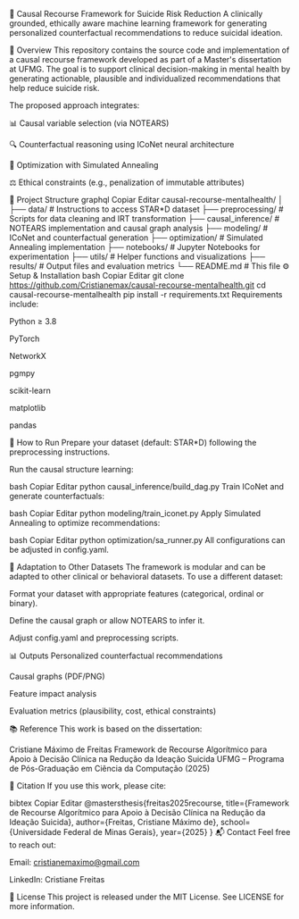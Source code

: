 🧠 Causal Recourse Framework for Suicide Risk Reduction
A clinically grounded, ethically aware machine learning framework for generating personalized counterfactual recommendations to reduce suicidal ideation.

📌 Overview
This repository contains the source code and implementation of a causal recourse framework developed as part of a Master's dissertation at UFMG. The goal is to support clinical decision-making in mental health by generating actionable, plausible and individualized recommendations that help reduce suicide risk.

The proposed approach integrates:

📊 Causal variable selection (via NOTEARS)

🔍 Counterfactual reasoning using ICoNet neural architecture

🔧 Optimization with Simulated Annealing

⚖️ Ethical constraints (e.g., penalization of immutable attributes)

📂 Project Structure
graphql
Copiar
Editar
causal-recourse-mentalhealth/
│
├── data/                  # Instructions to access STAR*D dataset
├── preprocessing/         # Scripts for data cleaning and IRT transformation
├── causal_inference/      # NOTEARS implementation and causal graph analysis
├── modeling/              # ICoNet and counterfactual generation
├── optimization/          # Simulated Annealing implementation
├── notebooks/             # Jupyter Notebooks for experimentation
├── utils/                 # Helper functions and visualizations
├── results/               # Output files and evaluation metrics
└── README.md              # This file
⚙️ Setup & Installation
bash
Copiar
Editar
git clone https://github.com/Cristianemax/causal-recourse-mentalhealth.git
cd causal-recourse-mentalhealth
pip install -r requirements.txt
Requirements include:

Python ≥ 3.8

PyTorch

NetworkX

pgmpy

scikit-learn

matplotlib

pandas

🚀 How to Run
Prepare your dataset (default: STAR*D) following the preprocessing instructions.

Run the causal structure learning:

bash
Copiar
Editar
python causal_inference/build_dag.py
Train ICoNet and generate counterfactuals:

bash
Copiar
Editar
python modeling/train_iconet.py
Apply Simulated Annealing to optimize recommendations:

bash
Copiar
Editar
python optimization/sa_runner.py
All configurations can be adjusted in config.yaml.

🔄 Adaptation to Other Datasets
The framework is modular and can be adapted to other clinical or behavioral datasets. To use a different dataset:

Format your dataset with appropriate features (categorical, ordinal or binary).

Define the causal graph or allow NOTEARS to infer it.

Adjust config.yaml and preprocessing scripts.

📊 Outputs
Personalized counterfactual recommendations

Causal graphs (PDF/PNG)

Feature impact analysis

Evaluation metrics (plausibility, cost, ethical constraints)

📚 Reference
This work is based on the dissertation:

Cristiane Máximo de Freitas
Framework de Recourse Algorítmico para Apoio à Decisão Clínica na Redução da Ideação Suicida
UFMG – Programa de Pós-Graduação em Ciência da Computação (2025)

🤝 Citation
If you use this work, please cite:

bibtex
Copiar
Editar
@mastersthesis{freitas2025recourse,
  title={Framework de Recourse Algorítmico para Apoio à Decisão Clínica na Redução da Ideação Suicida},
  author={Freitas, Cristiane Máximo de},
  school={Universidade Federal de Minas Gerais},
  year={2025}
}
📬 Contact
Feel free to reach out:

Email: cristianemaximo@gmail.com

LinkedIn: Cristiane Freitas

🧾 License
This project is released under the MIT License. See LICENSE for more information.

